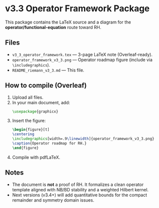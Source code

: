 # v3.3 Operator Framework Package

This package contains the LaTeX source and a diagram for the **operator/functional-equation** route toward RH.

## Files
- `v3_3_operator_framework.tex` — 3-page LaTeX note (Overleaf-ready).
- `operator_framework_v3_3.png` — Operator roadmap figure (include via `\includegraphics`).
- `README_riemann_v3_3.md` — This file.

## How to compile (Overleaf)
1. Upload all files.
2. In your main document, add:
   ```latex
   \usepackage{graphicx}
   ```
3. Insert the figure:
   ```latex
   \begin{figure}[t]
   \centering
   \includegraphics[width=.9\linewidth]{operator_framework_v3_3.png}
   \caption{Operator roadmap for RH.}
   \end{figure}
   ```
4. Compile with pdfLaTeX.

## Notes
- The document is **not** a proof of RH. It formalizes a clean operator template aligned with NB/BD stability and a weighted Hilbert kernel.
- Next versions (v3.4+) will add quantitative bounds for the compact remainder and symmetry domain issues.

